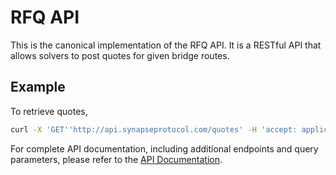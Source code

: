 # RFQ API

This is the canonical implementation of the RFQ API. It is a RESTful API that allows solvers to post quotes for given bridge routes.

## Example

To retrieve quotes,

```bash
curl -X 'GET''http://api.synapseprotocol.com/quotes' -H 'accept: application/json'
```

For complete API documentation, including additional endpoints and query parameters, please refer to the [API Documentation](http://api.synapseprotocol.com/api-docs).

